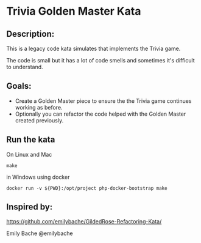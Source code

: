 # Trivia Golden Master Kata

## Description:
This is a legacy code kata simulates that implements the Trivia game.

The code is small but it has a lot of code smells and sometimes it's difficult to understand.
 
## Goals:
- Create a Golden Master piece to ensure the the Trivia game continues working as before.
- Optionally you can refactor the code helped with the Golden Master created previously.

## Run the kata
On Linux and Mac

    make

in Windows using docker

    docker run -v ${PWD}:/opt/project php-docker-bootstrap make

## Inspired by:
https://github.com/emilybache/GildedRose-Refactoring-Kata/

Emily Bache @emilybache

